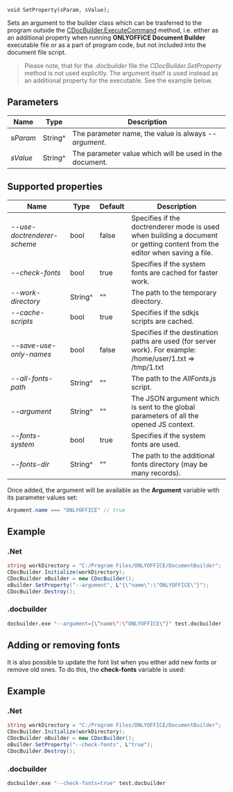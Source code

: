 `void SetProperty(sParam, sValue);`

Sets an argument to the builder class which can be trasferred to the program outside the [CDocBuilder.ExecuteCommand](../ExecuteCommand/index.md) method, i.e. either as an additional property when running **ONLYOFFICE Document Builder** executable file or as a part of program code, but not included into the document file script.

> Please note, that for the *.docbuilder* file the *CDocBuilder.SetProperty* method is not used explicitly. The argument itself is used instead as an additional property for the executable. See the example below.

## Parameters

| Name     | Type    | Description                                             |
| -------- | ------- | ------------------------------------------------------- |
| *sParam* | String^ | The parameter name, the value is always *--argument*.   |
| *sValue* | String^ | The parameter value which will be used in the document. |

## Supported properties

| Name                        | Type    | Default | Description                                                                                                                |
| --------------------------- | ------- | ------- | -------------------------------------------------------------------------------------------------------------------------- |
| *--use-doctrenderer-scheme* | bool    | false   | Specifies if the doctrenderer mode is used when building a document or getting content from the editor when saving a file. |
| *--check-fonts*             | bool    | true    | Specifies if the system fonts are cached for faster work.                                                                  |
| *--work-directory*          | String^ | ""      | The path to the temporary directory.                                                                                       |
| *--cache-scripts*           | bool    | true    | Specifies if the sdkjs scripts are cached.                                                                                 |
| *--save-use-only-names*     | bool    | false   | Specifies if the destination paths are used (for server work). For example: /home/user/1.txt => /tmp/1.txt                 |
| *--all-fonts-path*          | String^ | ""      | The path to the *AllFonts.js* script.                                                                                      |
| *--argument*                | String^ | ""      | The JSON argument which is sent to the global parameters of all the opened JS context.                                     |
| *--fonts-system*            | bool    | true    | Specifies if the system fonts are used.                                                                                    |
| *--fonts-dir*               | String^ | ""      | The path to the additional fonts directory (may be many records).                                                          |

Once added, the argument will be available as the **Argument** variable with its parameter values set:

```cs
Argument.name === "ONLYOFFICE" // true
```

## Example

### .Net

```cs
string workDirectory = "C:/Program Files/ONLYOFFICE/DocumentBuilder";
CDocBuilder.Initialize(workDirectory);
CDocBuilder oBuilder = new CDocBuilder();
oBuilder.SetProperty("--argument", L"{\"name\":\"ONLYOFFICE\"}");
CDocBuilder.Destroy();
```

### .docbuilder

```sh
docbuilder.exe "--argument={\"name\":\"ONLYOFFICE\"}" test.docbuilder
```

## Adding or removing fonts

It is also possible to update the font list when you either add new fonts or remove old ones. To do this, the **check-fonts** variable is used:

## Example

### .Net

```cs
string workDirectory = "C:/Program Files/ONLYOFFICE/DocumentBuilder";
CDocBuilder.Initialize(workDirectory);
CDocBuilder oBuilder = new CDocBuilder();
oBuilder.SetProperty("--check-fonts", L"true");
CDocBuilder.Destroy();
```

### .docbuilder

```sh
docbuilder.exe "--check-fonts=true" test.docbuilder
```
